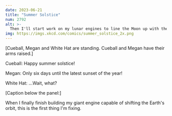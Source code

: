 ```yaml
---
date: 2023-06-21
title: "Summer Solstice"
num: 2792
alt: >-
  Then I'll start work on my lunar engines to line the Moon up with the ecliptic so we can have a solar eclipse every month (with a little wobble so they're not always on the equator.)
img: https://imgs.xkcd.com/comics/summer_solstice_2x.png
---
```

[Cueball, Megan and White Hat are standing. Cueball and Megan have their arms raised.]

Cueball: Happy summer solstice!

Megan: Only six days until the latest sunset of the year!

White Hat: ...Wait, what?

[Caption below the panel:]

When I finally finish building my giant engine capable of shifting the Earth's orbit, this is the first thing I'm fixing.